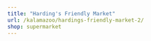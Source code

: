 ```yaml
---
title: "Harding's Friendly Market"
url: /kalamazoo/hardings-friendly-market-2/
shop: supermarket
---
```

